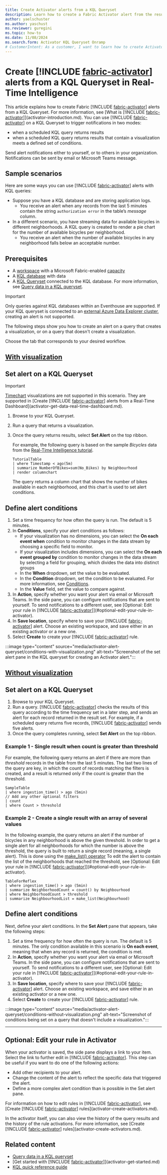 ```yaml
---
title: Create Activator alerts from a KQL Queryset
description: Learn how to create a Fabric Activator alert from the results of a KQL query in a KQL Queryset in Real-Time Intelligence.
author: yaelschuster
ms.author: yaschust
ms.reviewer: guregini
ms.topic: how-to
ms.date: 11/08/2024
ms.search.form: Activator KQL Queryset Onramp
# CustomerIntent: As a customer, I want to learn how to create Activator alerts from a KQL Queryset so that I can trigger notifications when conditions are met on data in the query result.
---
```

# Create [!INCLUDE [fabric-activator](../includes/fabric-activator.md)] alerts from a KQL Queryset in Real-Time Intelligence

This article explains how to create Fabric [!INCLUDE [fabric-activator](../includes/fabric-activator.md)] alerts from a KQL Queryset. For more information, see [What is [!INCLUDE [fabric-activator](../includes/fabric-activator.md)]](activator-introduction.md).
You can use [!INCLUDE [fabric-activator](../includes/fabric-activator.md)] on a KQL Queryset to trigger notifications in two modes: 
- when a scheduled KQL query returns results
- when a scheduled KQL query returns results that contain a visualization meets a defined set of conditions. 

Send alert notifications either to yourself, or to others in your organization. Notifications can be sent by email or Microsoft Teams message.

## Sample scenarios

Here are some ways you can use [!INCLUDE [fabric-activator](../includes/fabric-activator.md)] alerts with KQL queries:

* Suppose you have a KQL database and are storing application logs.
    * You receive an alert when any records from the last 5 minutes contain the string `authorization error` in the table’s *message* column.
* In a different scenario, you have streaming data for available bicycles in different neighborhoods. A KQL query is created to render a pie chart for the number of available bicycles per neighborhood.
    * You receive an alert when the number of available bicycles in any neighborhood falls below an acceptable number.

## Prerequisites

* A [workspace](../../get-started/create-workspaces.md) with a Microsoft Fabric-enabled [capacity](../../enterprise/licenses.md#capacity)
* A [KQL database](../../real-time-intelligence/create-database.md) with data
* A [KQL Queryset](../../real-time-intelligence/create-query-set.md) connected to the KQL database. For more information, see [Query data in a KQL queryset](../../real-time-intelligence/kusto-query-set.md).

> [!IMPORTANT]
> Only queries against KQL databases within an Eventhouse are supported. If your KQL queryset is connected to an [external Azure Data Explorer cluster](../kusto-query-set.md#select-a-data-source), creating an alert is not supported. 

The following steps show you how to create an alert on a query that creates a visualization, or on a query that doesn't create a visualization.

Choose the tab that corresponds to your desired workflow.

## [With visualization](#tab/visualization)

## Set alert on a KQL Queryset

> [!IMPORTANT]
> [Timechart](/kusto/query/visualization-timechart?view=microsoft-fabric&preserve-view=true) visualizations are not supported in this scenario. They are supported in [Create [!INCLUDE [fabric-activator](../includes/fabric-activator.md)] alerts from a Real-Time Dashboard](activator-get-data-real-time-dashboard.md).

1. Browse to your KQL Queryset.
1. Run a query that returns a visualization.
1. Once the query returns results, select **Set Alert** on the top ribbon.

    For example, the following query is based on the sample *Bicycles* data from the [Real-Time Intelligence tutorial](../../real-time-intelligence/tutorial-introduction.md).

    ```kusto
    TutorialTable
    | where Timestamp < ago(5m)
    | summarize NumberOfBikes=sum(No_Bikes) by Neighbourhood
    | render columnchart
    ```

    The query returns a column chart that shows the number of bikes available in each neighborhood, and this chart is used to set alert conditions.

## Define alert conditions

1. Set a time frequency for how often the query is run. The default is 5 minutes.
1. In **Conditions**, specify your alert conditions as follows:
    * If your visualization has no dimensions, you can select the **On each event when** condition to monitor changes in the data stream by choosing a specific field to monitor.
    * If your visualization includes dimensions, you can select the **On each event grouped by** condition to monitor changes in the data stream by selecting a field for grouping, which divides the data into distinct groups
    * In the **When** dropdown, set the value to be evaluated.
    * In the **Condition** dropdown, set the condition to be evaluated. For more information, see [Conditions](activator-detection-conditions.md#conditions).
    * In the **Value** field, set the value to compare against.
1. In **Action**, specify whether you want your alert via email or Microsoft Teams. In the side pane, you can configure notifications that are sent to yourself. To send notifications to a different user, see [Optional: Edit your rule in [!INCLUDE [fabric-activator](../includes/fabric-activator.md)]](#optional-edit-your-rule-in-activator).
1. In **Save location**, specify where to save your [!INCLUDE [fabric-activator](../includes/fabric-activator.md)] alert. Choose an existing workspace, and save either in an existing activator or a new one.
1. Select **Create** to create your [!INCLUDE [fabric-activator](../includes/fabric-activator.md)] rule.

:::image type="content" source="media/activator-alert-queryset/conditions-with-visualization.png" alt-text="Screenshot of the set alert pane in the KQL queryset for creating an Activator alert.":::

## [Without visualization](#tab/no-visualization)

## Set alert on a KQL Queryset

1. Browse to your KQL Queryset.
1. Run a query. [!INCLUDE [fabric-activator](../includes/fabric-activator.md)] checks the results of this query according to the time frequency set in a later step, and sends an alert for each record returned in the result set. For example, if a scheduled query returns five records, [!INCLUDE [fabric-activator](../includes/fabric-activator.md)] sends five alerts.
1. Once the query completes running, select **Set Alert** on the top ribbon.

### Example 1 - Single result when count is greater than threshold

For example, the following query returns an alert if there are more than *threshold* records in the table from the last 5 minutes. The last two lines of the query are key, in which the count of records matching the filters is created, and a result is returned only if the count is greater than the threshold.

```kusto
SampleTable 
| where ingestion_time() > ago (5min)
// Add any other optional filters
| count 
| where Count > threshold
```

### Example 2 - Create a single result with an array of several values

In the following example, the query returns an alert if the number of bicycles in any neighborhood is above the given threshold. In order to get a single alert for all neighborhoods for which the number is above the threshold, the query is built to return a single record (meaning, a single alert). This is done using the [make_list() operator](/kusto/query/make-list-aggregation-function?view=microsoft-fabric&preserve-view=true) To edit the alert to contain the list of the neighborhoods that reached the threshold, see [Optional: Edit your rule in [!INCLUDE [fabric-activator](../includes/fabric-activator.md)]](#optional-edit-your-rule-in-activator).

```kusto
TableForReflex
| where ingestion_time() > ago (5min)
| summarize NeighborhoodCount = count() by Neighbourhood
| where NeighborhoodCount > threshold
| summarize NeighbourhoodList = make_list(Neighbourhood)
```

## Define alert conditions

Next, define your alert conditions. In the **Set Alert** pane that appears, take the following steps:

1. Set a time frequency for how often the query is run. The default is 5 minutes.
    The only condition available in this scenario is **On each event**, meaning that when any record is returned, the condition is met.
1. In **Action**, specify whether you want your alert via email or Microsoft Teams. In the side pane, you can configure notifications that are sent to yourself. To send notifications to a different user, see [Optional: Edit your rule in [!INCLUDE [fabric-activator](../includes/fabric-activator.md)]](#optional-edit-your-rule-in-activator).
1. In **Save location**, specify where to save your [!INCLUDE [fabric-activator](../includes/fabric-activator.md)] alert. Choose an existing workspace, and save either in an existing activator or a new one.
1. Select **Create** to create your [!INCLUDE [fabric-activator](../includes/fabric-activator.md)] rule.

:::image type="content" source="media/activator-alert-queryset/conditions-without-visualization.png" alt-text="Screenshot of conditions being set on a query that doesn't include a visualization.":::

---

## Optional: Edit your rule in Activator

When your activator is saved, the side pane displays a link to your item. Select the link to further edit in [!INCLUDE [fabric-activator](../includes/fabric-activator.md)]. This step can be useful if you want to do one of the following actions:

* Add other recipients to your alert.
* Change the content of the alert to reflect the specific data that triggered the alert.
* Define a more complex alert condition than is possible in the Set alert pane.

For information on how to edit rules in [!INCLUDE [fabric-activator](../includes/fabric-activator.md)], see [Create [!INCLUDE [fabric-activator](../includes/fabric-activator.md)] rules](activator-create-activators.md).

In the activator itself, you can also view the history of the query results and the history of the rule activations. For more information, see [Create [!INCLUDE [fabric-activator](../includes/fabric-activator.md)] rules](activator-create-activators.md).

<!-- ## Limitations on query result set that returns a time chart with a time axis

If you have a result set with a chart that has a time axis, Activator reads the measure value exactly once for each point on the time axis. For more information, see [Limitations on charts with a time axis](data-activator-get-data-real-time-dashboard.md#limitations-on-charts-with-a-time-axis).

To work around this limitation, you can add a line to the query so that the end time of the time filter ends at 'one bin before,' and the last bin does not change. 

```kusto
TableForReflex
| extend ingestionTime = ingestion_time()
| where ingestionTime between (startTime..bin(endTime, 10min))
| summarize count = count() by  bin(ingestionTime, 10min)
```
-->

## Related content

* [Query data in a KQL queryset](../../real-time-intelligence/kusto-query-set.md)
* [Get started with [!INCLUDE [fabric-activator](../includes/fabric-activator.md)]](activator-get-started.md)
* [KQL quick reference guide](/kusto/query/kql-quick-reference)
